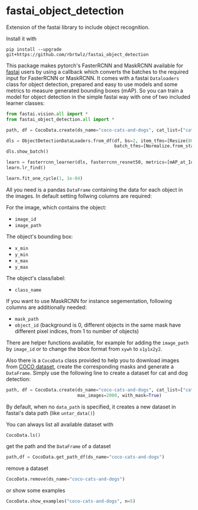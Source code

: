 # fastai_object_detection

Extension of the fastai library to include object recognition.

Install it with

`pip install --upgrade git+https://github.com/rbrtwlz/fastai_object_detection`

This package makes pytorch's FasterRCNN and MaskRCNN available for [fastai](https://www.fast.ai/) users by using a callback which converts the batches to the required input for FasterRCNN or MaskRCNN. It comes with a fastai `Dataloaders` class for object detection, prepared and easy to use models and some metrics to measure generated bounding boxes (mAP). So you can train a model for object detection in the simple fastai way with one of two included learner classes:

```python
from fastai.vision.all import *
from fastai_object_detection.all import *

path, df = CocoData.create(ds_name="coco-cats-and-dogs", cat_list=["cat", "dog"], max_images=2000)

dls = ObjectDetectionDataLoaders.from_df(df, bs=2, item_tfms=[Resize(800)], 
                                         batch_tfms=[Normalize.from_stats(*imagenet_stats)])
dls.show_batch()

learn = fasterrcnn_learner(dls, fasterrcnn_resnet50, metrics=[mAP_at_IoU40, mAP_at_IoU60])
learn.lr_find()

learn.fit_one_cycle(1, 1e-04)
```

All you need is a pandas `DataFrame` containing the data for each object in the images. 
In default setting follwing columns are required:

For the image, which contains the object:
* `image_id`
* `image_path`

The object's bounding box:
* `x_min`
* `y_min`
* `x_max`
* `y_max`

The object's class/label:
* `class_name`

If you want to use MaskRCNN for instance segementation, following columns are additionally needed:
* `mask_path`
* `object_id` (background is 0, different objects in the same mask have different pixel indices, from 1 to number of objects)

There are helper functions available, for example for adding the `image_path` by `image_id` or to change the bbox format from `xywh` to `x1y1x2y2`.

Also there is a `CocoData` class provided to help you to download images from [COCO dataset](https://cocodataset.org/), create the corresponding masks and generate a `DataFrame`.
Simply use the following line to create a dataset for cat and dog detection:

```python
path, df = CocoData.create(ds_name="coco-cats-and-dogs", cat_list=["cat", "dog"], 
                           max_images=2000, with_mask=True)
```
By default, when no `data_path` is specified, it creates a new dataset in fastai's data path (like `untar_data()`)

You can always list all available dataset with 
```python
CocoData.ls()
```
get the path and the `DataFrame` of a dataset

```python
path,df = CocoData.get_path_df(ds_name="coco-cats-and-dogs")
```
remove a dataset

```python
CocoData.remove(ds_name="coco-cats-and-dogs")
```
or show some examples

```python
CocoData.show_examples("coco-cats-and-dogs", n=5)
```



